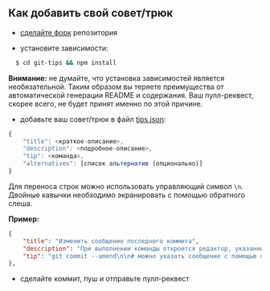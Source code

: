 ## Как добавить свой совет/трюк

- [сделайте форк](https://github.com/Imangazaliev/git-tips/network) репозитория

- установите зависимости:

```sh
  $ cd git-tips && npm install
```

**Внимание:** не думайте, что установка зависимостей является необязательной. Таким образом вы теряете преимущества от автоматической генерации README и содержания. Ваш пулл-реквест, скорее всего, не будет принят именно по этой причине.

- добавьте ваш совет/трюк в файл [tips.json](tips.json):

```js
{
    "title": <краткое-описание>,
    "description": <подробное-описание>,
    "tip": <команда>,
    "alternatives": [список альтернатив (опционально)]
}
```

Для переноса строк можно использовать управляющий символ `\n`. Двойные кавычки необходимо экранировать с помощью обратного слеша.

**Пример:**

```json
{
    "title": "Изменить сообщение последнего коммита",
    "description": "При выполнении команды откроется редактор, указанный в настройках git. Необходимо изменить текст сообщения, сохранить файл и закрыть редактор.\n\nСообщение можно указать и непосредственно при вызове команды с помощью опции `-m` (`--message`)",
    "tip": "git commit --amend\n\n# можно указать сообщение с помощью опции -m\ngit commit --amend -m \"New message\""
},
```

- cделайте коммит, пуш и отправьте пулл-реквест
